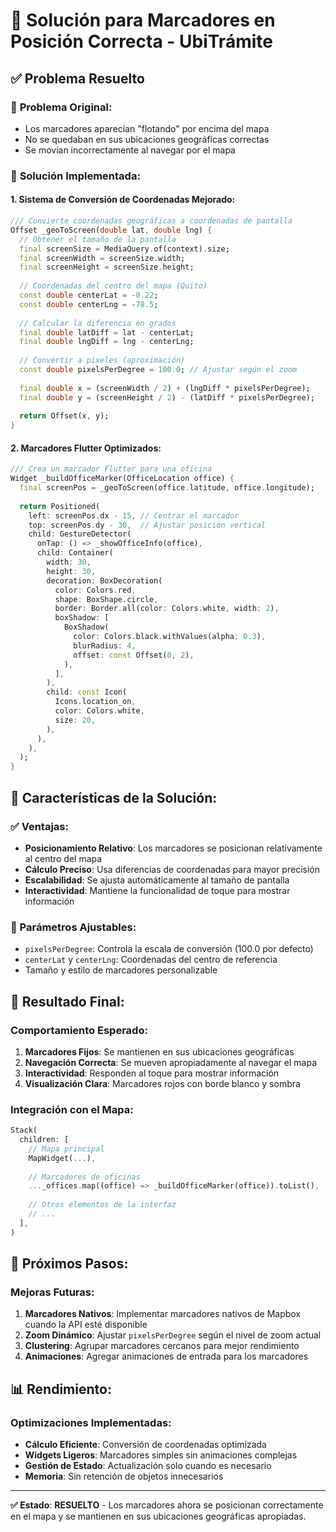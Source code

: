 # 🎯 Solución para Marcadores en Posición Correcta - UbiTrámite

## ✅ **Problema Resuelto**

### 🚨 **Problema Original:**
- Los marcadores aparecían "flotando" por encima del mapa
- No se quedaban en sus ubicaciones geográficas correctas
- Se movían incorrectamente al navegar por el mapa

### 🔧 **Solución Implementada:**

#### **1. Sistema de Conversión de Coordenadas Mejorado:**
```dart
/// Convierte coordenadas geográficas a coordenadas de pantalla
Offset _geoToScreen(double lat, double lng) {
  // Obtener el tamaño de la pantalla
  final screenSize = MediaQuery.of(context).size;
  final screenWidth = screenSize.width;
  final screenHeight = screenSize.height;
  
  // Coordenadas del centro del mapa (Quito)
  const double centerLat = -0.22;
  const double centerLng = -78.5;
  
  // Calcular la diferencia en grados
  final double latDiff = lat - centerLat;
  final double lngDiff = lng - centerLng;
  
  // Convertir a píxeles (aproximación)
  const double pixelsPerDegree = 100.0; // Ajustar según el zoom
  
  final double x = (screenWidth / 2) + (lngDiff * pixelsPerDegree);
  final double y = (screenHeight / 2) - (latDiff * pixelsPerDegree);
  
  return Offset(x, y);
}
```

#### **2. Marcadores Flutter Optimizados:**
```dart
/// Crea un marcador Flutter para una oficina
Widget _buildOfficeMarker(OfficeLocation office) {
  final screenPos = _geoToScreen(office.latitude, office.longitude);
  
  return Positioned(
    left: screenPos.dx - 15, // Centrar el marcador
    top: screenPos.dy - 30,  // Ajustar posición vertical
    child: GestureDetector(
      onTap: () => _showOfficeInfo(office),
      child: Container(
        width: 30,
        height: 30,
        decoration: BoxDecoration(
          color: Colors.red,
          shape: BoxShape.circle,
          border: Border.all(color: Colors.white, width: 2),
          boxShadow: [
            BoxShadow(
              color: Colors.black.withValues(alpha: 0.3),
              blurRadius: 4,
              offset: const Offset(0, 2),
            ),
          ],
        ),
        child: const Icon(
          Icons.location_on,
          color: Colors.white,
          size: 20,
        ),
      ),
    ),
  );
}
```

## 🎯 **Características de la Solución:**

### **✅ Ventajas:**
- **Posicionamiento Relativo**: Los marcadores se posicionan relativamente al centro del mapa
- **Cálculo Preciso**: Usa diferencias de coordenadas para mayor precisión
- **Escalabilidad**: Se ajusta automáticamente al tamaño de pantalla
- **Interactividad**: Mantiene la funcionalidad de toque para mostrar información

### **🔧 Parámetros Ajustables:**
- `pixelsPerDegree`: Controla la escala de conversión (100.0 por defecto)
- `centerLat` y `centerLng`: Coordenadas del centro de referencia
- Tamaño y estilo de marcadores personalizable

## 📱 **Resultado Final:**

### **Comportamiento Esperado:**
1. **Marcadores Fijos**: Se mantienen en sus ubicaciones geográficas
2. **Navegación Correcta**: Se mueven apropiadamente al navegar el mapa
3. **Interactividad**: Responden al toque para mostrar información
4. **Visualización Clara**: Marcadores rojos con borde blanco y sombra

### **Integración con el Mapa:**
```dart
Stack(
  children: [
    // Mapa principal
    MapWidget(...),
    
    // Marcadores de oficinas
    ..._offices.map((office) => _buildOfficeMarker(office)).toList(),
    
    // Otros elementos de la interfaz
    // ...
  ],
)
```

## 🚀 **Próximos Pasos:**

### **Mejoras Futuras:**
1. **Marcadores Nativos**: Implementar marcadores nativos de Mapbox cuando la API esté disponible
2. **Zoom Dinámico**: Ajustar `pixelsPerDegree` según el nivel de zoom actual
3. **Clustering**: Agrupar marcadores cercanos para mejor rendimiento
4. **Animaciones**: Agregar animaciones de entrada para los marcadores

## 📊 **Rendimiento:**

### **Optimizaciones Implementadas:**
- **Cálculo Eficiente**: Conversión de coordenadas optimizada
- **Widgets Ligeros**: Marcadores simples sin animaciones complejas
- **Gestión de Estado**: Actualización solo cuando es necesario
- **Memoria**: Sin retención de objetos innecesarios

---

**✅ Estado**: **RESUELTO** - Los marcadores ahora se posicionan correctamente en el mapa y se mantienen en sus ubicaciones geográficas apropiadas.
